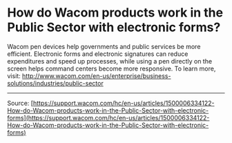 # How do Wacom products work in the Public Sector with electronic forms?

Wacom pen devices help governments and public services be more efficient. Electronic forms and electronic signatures can reduce expenditures and speed up processes, while using a pen directly on the screen helps command centers become more responsive. To learn more, visit: http://www.wacom.com/en-us/enterprise/business-solutions/industries/public-sector

---
Source: [https://support.wacom.com/hc/en-us/articles/1500006334122-How-do-Wacom-products-work-in-the-Public-Sector-with-electronic-forms](https://support.wacom.com/hc/en-us/articles/1500006334122-How-do-Wacom-products-work-in-the-Public-Sector-with-electronic-forms)
